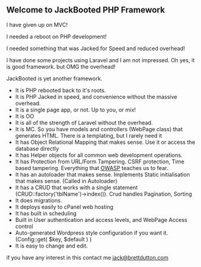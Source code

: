 ## Welcome to JackBooted PHP Framework

I have given up on MVC!

I needed a reboot on PHP development!

I needed something that was Jacked for Speed and reduced overhead!

I have done some projects using Laravel and I am not impressed. Oh yes, it is good framework. but OMG the overhead!

JackBooted is yet another framework.
* It is PHP rebooted back to it's roots.
* It is PHP Jacked in speed, and convenience without the massive overhead.
* It is a single page app, or not. Up to you, or mix!
* It is OO
* It is all of the strength of Laravel without the overhead.
* It is MC. So you have models and controllers (WebPage class) that generates HTML. There is a templating, but I rarely need it
* It has Object Relational Mapping that makes sense. Use it or access the database directly
* It has Helper objects for all common web development operations.
* It has Protection from URL/Form Tampering. CSRF protection, Time based tampering. Everything that [OWASP](https://www.owasp.org/index.php/Main_Page) teaches us to fear.
* It has an autoloader that makes sense. Implements Static initialisation that makes sense. (Called in Autoloader)
* It has a CRUD that works with a single statement (CRUD::factory('tblName')->index()). Crud handles Pagination, Sorting
* It does migrations.
* It deploys easily to cPanel web hosting
* It has built in scheduling
* Built in User authentication and access levels, and WebPage Access control
* Auto-generated Wordpress style configuration if you want it. (Config::get( $key, $default ) )
* It is easy to change and edit.

if you have any interest in this contact me jack@brettdutton.com